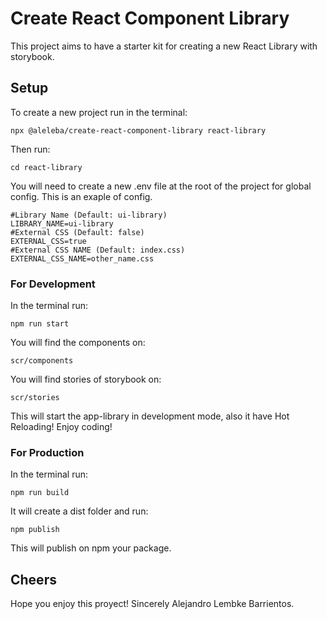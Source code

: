 # Create React Component Library

This project aims to have a starter kit for creating a new React Library with storybook.

## Setup
To create a new project run in the terminal:
```
npx @aleleba/create-react-component-library react-library
```
Then run:
```
cd react-library
```
You will need to create a new .env file at the root of the project for global config.
This is an exaple of config.
```
#Library Name (Default: ui-library)
LIBRARY_NAME=ui-library
#External CSS (Default: false)
EXTERNAL_CSS=true
#External CSS NAME (Default: index.css)
EXTERNAL_CSS_NAME=other_name.css
```

### For Development
In the terminal run:
```
npm run start
```
You will find the components on:
```
scr/components
```
You will find stories of storybook on:
```
scr/stories
```

This will start the app-library in development mode, also it have Hot Reloading!
Enjoy coding!

### For Production
In the terminal run:
```
npm run build
```
It will create a dist folder and run:
```
npm publish
```
This will publish on npm your package.

## Cheers
Hope you enjoy this proyect! Sincerely Alejandro Lembke Barrientos.